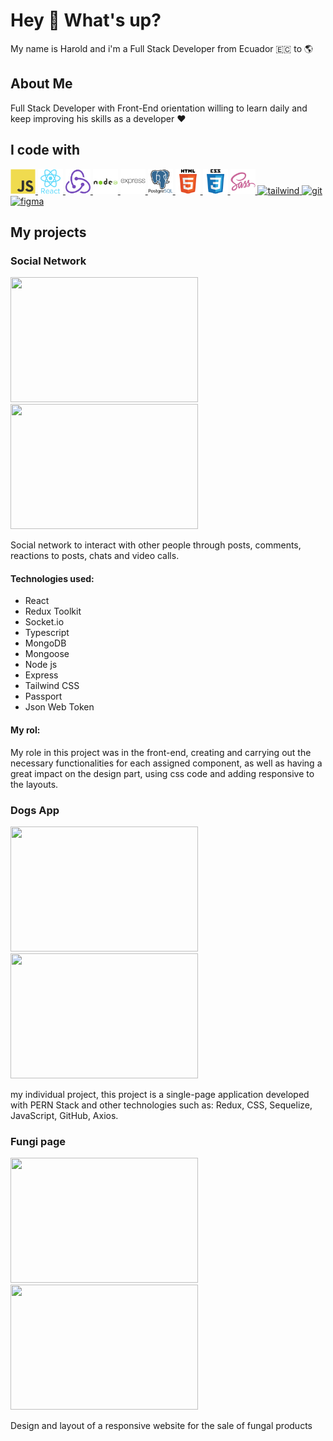 <h1> Hey 👋 What's up? </h1 >

My name is Harold and i'm a Full Stack Developer from Ecuador 🇪🇨  to 🌎

<h2> About Me</h2 >

Full Stack Developer with Front-End orientation willing to learn daily and keep improving his skills as a developer ❤️

<h2>I code with</h2 >
<a href="https://developer.mozilla.org/en-US/docs/Web/JavaScript" target="_blank" rel="noreferrer"> <img src="https://raw.githubusercontent.com/devicons/devicon/master/icons/javascript/javascript-original.svg" alt="javascript" width="40" height="40"/> </a> <a href="https://reactjs.org/" target="_blank" rel="noreferrer"> <img src="https://raw.githubusercontent.com/devicons/devicon/master/icons/react/react-original-wordmark.svg" alt="react" width="40" height="40"/> </a> <a href="https://redux.js.org" target="_blank" rel="noreferrer"> <img src="https://raw.githubusercontent.com/devicons/devicon/master/icons/redux/redux-original.svg" alt="redux" width="40" height="40"/> </a><a href="https://nodejs.org" target="_blank" rel="noreferrer"> <img src="https://raw.githubusercontent.com/devicons/devicon/master/icons/nodejs/nodejs-original-wordmark.svg" alt="nodejs" width="40" height="40"/> </a><a href="https://expressjs.com" target="_blank" rel="noreferrer"> <img src="https://raw.githubusercontent.com/devicons/devicon/master/icons/express/express-original-wordmark.svg" alt="express" width="40" height="40"/> </a> <a href="https://www.postgresql.org" target="_blank" rel="noreferrer"> <img src="https://raw.githubusercontent.com/devicons/devicon/master/icons/postgresql/postgresql-original-wordmark.svg" alt="postgresql" width="40" height="40"/> </a> <a href="https://www.w3.org/html/" target="_blank" rel="noreferrer"> <img src="https://raw.githubusercontent.com/devicons/devicon/master/icons/html5/html5-original-wordmark.svg" alt="html5" width="40" height="40"/> </a><a href="https://www.w3schools.com/css/" target="_blank" rel="noreferrer"> <img src="https://raw.githubusercontent.com/devicons/devicon/master/icons/css3/css3-original-wordmark.svg" alt="css3" width="40" height="40"/> </a> <a href="https://sass-lang.com" target="_blank" rel="noreferrer"> <img src="https://raw.githubusercontent.com/devicons/devicon/master/icons/sass/sass-original.svg" alt="sass" width="40" height="40"/> </a> <a href="https://tailwindcss.com/" target="_blank" rel="noreferrer"> <img src="https://www.vectorlogo.zone/logos/tailwindcss/tailwindcss-icon.svg" alt="tailwind" width="40" height="40"/><a href="https://git-scm.com/" target="_blank" rel="noreferrer"> <img src="https://www.vectorlogo.zone/logos/git-scm/git-scm-icon.svg" alt="git" width="40" height="40"/> </a> </a>
 <a href="https://www.figma.com/" target="_blank" rel="noreferrer"> <img src="https://www.vectorlogo.zone/logos/figma/figma-icon.svg" alt="figma" width="40" height="40"/> </a>

<h2>My projects</h2 >

<h3>Social Network</h3>
<img  width="300" height="200" src="https://res.cloudinary.com/dnur99s4h/image/upload/v1660628052/Socialn2_zgrabw.png"/>
<img  width="300" height="200" src="https://res.cloudinary.com/dnur99s4h/image/upload/v1660628053/socialn_cpaowu.png"/>

<p>Social network to interact with other people through posts, comments, reactions to posts, chats and video calls.</p>
 <h4>Technologies used:</h4>
 <ul>
 <li>
 React
 </li>
 <li>
 Redux Toolkit
 </li>
 <li>
 Socket.io
 </li>
 <li>
 Typescript
 </li>
 <li>
 MongoDB
 </li>
 <li>
 Mongoose
 </li>
 <li>
 Node js
 </li>
 <li>
  Express
 </li>
 <li>
 Tailwind CSS
 </li>
 <li>
 Passport
 </li>
 <li>
 Json Web Token
 </li>
 </ul>
 <h4>My rol:</h4>
 <p>My role in this project was in the front-end, creating and carrying out the necessary functionalities for each assigned component, as well as having a great impact on the design part, using css code and adding responsive to the layouts.</p>
<h3>Dogs App</h3>
<img  width="300" height="200" src="https://res.cloudinary.com/dnur99s4h/image/upload/v1660628226/dogs2_lnrklr.png"/>
<img  width="300" height="200" src="https://res.cloudinary.com/dnur99s4h/image/upload/v1660628226/dogs_yqcytd.png"/>
<p>my individual project, this project is a single-page application developed with PERN Stack and other technologies such as: 
Redux, CSS, Sequelize, JavaScript, GitHub, Axios.</p>

<h3>Fungi page</h3>
<img  width="300" height="200" src="https://res.cloudinary.com/dnur99s4h/image/upload/v1660630443/FUNGI2_oal2fq.png"/>
<img  width="300" height="200" src="https://res.cloudinary.com/dnur99s4h/image/upload/v1660630443/FUNGI_szr66k.png"/>
<p>Design and layout of a responsive website for the sale of fungal products</p>


